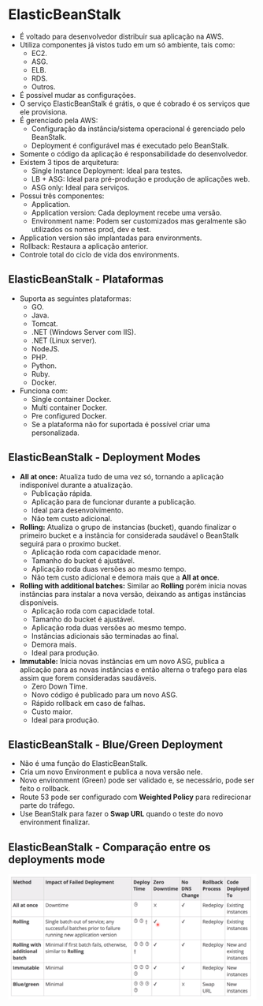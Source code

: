 # ElasticBeanStalk

- É voltado para desenvolvedor distribuir sua aplicação na AWS.
- Utiliza componentes já vistos tudo em um só ambiente, tais como:
  - EC2.
  - ASG.
  - ELB.
  - RDS.
  - Outros.
- É possível mudar as configurações.
- O serviço ElasticBeanStalk é grátis, o que é cobrado é os serviços que ele provisiona.
- É gerenciado pela AWS:
  - Configuração da instância/sistema operacional é gerenciado pelo BeanStalk.
  - Deployment é configurável mas é executado pelo BeanStalk.
- Somente o código da aplicação é responsabilidade do desenvolvedor.
- Existem 3 tipos de arquitetura:
  - Single Instance Deployment: Ideal para testes.
  - LB + ASG: Ideal para pré-produção e produção de aplicações web.
  - ASG only: Ideal para serviços.
- Possui três componentes:
  - Application.
  - Application version: Cada deployment recebe uma versão.
  - Environment name: Podem ser customizados mas geralmente são utilizados os nomes prod, dev e test.
- Application version são implantadas para environments.
- Rollback: Restaura a aplicação anterior.
- Controle total do ciclo de vida dos environments.

## ElasticBeanStalk - Plataformas

- Suporta as seguintes plataformas:
  - GO.
  - Java.
  - Tomcat.
  - .NET (Windows Server com IIS).
  - .NET (Linux server).
  - NodeJS.
  - PHP.
  - Python.
  - Ruby.
  - Docker.
- Funciona com:
  - Single container Docker.
  - Multi container Docker.
  - Pre configured Docker.
  - Se a plataforma não for suportada é possível criar uma personalizada.

## ElasticBeanStalk - Deployment Modes

- **All at once:** Atualiza tudo de uma vez só, tornando a aplicação indisponível durante a atualização.
  - Publicação rápida.
  - Aplicação para de funcionar durante a publicação.
  - Ideal para desenvolvimento.
  - Não tem custo adicional.
- **Rolling:** Atualiza o grupo de instancias (bucket), quando finalizar o primeiro bucket e a instância for considerada saudável o BeanStalk seguirá para o proximo bucket.
  - Aplicação roda com capacidade menor.
  - Tamanho do bucket é ajustável.
  - Aplicação roda duas versões ao mesmo tempo.
  - Não tem custo adicional e demora mais que a **All at once**.
- **Rolling with additional batches:** Similar ao **Rolling** porém inicia novas instâncias para instalar a nova versão, deixando as antigas instâncias disponíveis.
  - Aplicação roda com capacidade total.
  - Tamanho do bucket é ajustável.
  - Aplicação roda duas versões ao mesmo tempo.
  - Instâncias adicionais são terminadas ao final.
  - Demora mais.
  - Ideal para produção.
- **Immutable:** Inicia novas instâncias em um novo ASG, publica a aplicação para as novas instâncias e então alterna o trafego para elas assim que forem consideradas saudáveis.
  - Zero Down Time.
  - Novo código é publicado para um novo ASG.
  - Rápido rollback em caso de falhas.
  - Custo maior.
  - Ideal para produção.

## ElasticBeanStalk - Blue/Green Deployment

- Não é uma função do ElasticBeanStalk.
- Cria um novo Environment e publica a nova versão nele.
- Novo environment (Green) pode ser validado e, se necessário, pode ser feito o rollback.
- Route 53 pode ser configurado com **Weighted Policy** para redirecionar parte do tráfego.
- Use BeanStalk para fazer o **Swap URL** quando o teste do novo environment finalizar.

## ElasticBeanStalk - Comparação entre os deployments mode

![Deployment's mode comparative](../readme/deployments-mode.png)
